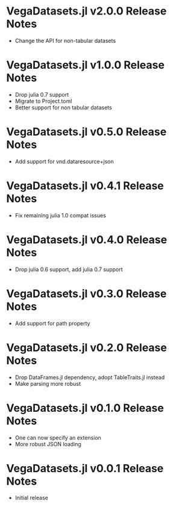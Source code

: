 # VegaDatasets.jl v2.0.0 Release Notes
* Change the API for non-tabular datasets

# VegaDatasets.jl v1.0.0 Release Notes
* Drop julia 0.7 support
* Migrate to Project.toml
* Better support for non tabular datasets

# VegaDatasets.jl v0.5.0 Release Notes
* Add support for vnd.dataresource+json

# VegaDatasets.jl v0.4.1 Release Notes
* Fix remaining julia 1.0 compat issues

# VegaDatasets.jl v0.4.0 Release Notes
* Drop julia 0.6 support, add julia 0.7 support

# VegaDatasets.jl v0.3.0 Release Notes
* Add support for path property

# VegaDatasets.jl v0.2.0 Release Notes
* Drop DataFrames.jl dependency, adopt TableTraits.jl instead
* Make parsing more robust

# VegaDatasets.jl v0.1.0 Release Notes
* One can now specify an extension
* More robust JSON loading

# VegaDatasets.jl v0.0.1 Release Notes
* Initial release
